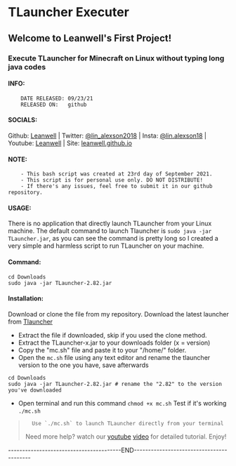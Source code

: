 # TLauncher Executer
##                        Welcome to Leanwell's First Project!
###   Execute TLauncher for Minecraft on Linux without typing long java codes
####   INFO:
        DATE RELEASED: 09/23/21
        RELEASED ON:   github
####   SOCIALS:
Github: [Leanwell](https://github.com/leanwell) | 
Twitter: [@lin_alexson2018](https://twitter.com/lin_alexson2018) | 
Insta: [@lin.alexson18](https://twitter.com/lin_alexson2018) | 
Youtube: [Leanwell](https://www.youtube.com/channel/UCIn3Tzxmr8JuHAtDsrXDaRg) | 
Site: [leanwell.github.io](https://leanwell.github.io)
####   NOTE:
        - This bash script was created at 23rd day of September 2021.
        - This script is for personal use only. DO NOT DISTRIBUTE!
        - If there's any issues, feel free to submit it in our github repository.
####   USAGE:
There is no application that directly launch TLauncher from your Linux machine.
The default command to launch Tlauncher is `sudo java -jar TLauncher.jar`, as you can see the command is pretty long so I created a very simple and harmless script to run TLauncher on your machine.
####   Command:
```
cd Downloads
sudo java -jar TLauncher-2.82.jar
```
####   Installation:
Download or clone the file from my repository.
Download the latest launcher from
[Tlauncher](https://tlauncher.org/en/)
- Extract the file if downloaded, skip if you used the clone method.
- Extract the TLauncher-x.jar to your downloads folder (x = version)
- Copy the "mc.sh" file and paste it to your "/home/" folder.
- Open the `mc.sh` file using any text editor and rename the tlauncher version to the one you have, save afterwards
```
cd Downloads
sudo java -jar TLauncher-2.82.jar # rename the "2.82" to the version you've downloaded
```
- Open terminal and run this command `chmod +x mc.sh`
Test if it's working `./mc.sh`
>       Use `./mc.sh` to launch TLauncher directly from your terminal
> Need more help? watch our [youtube](linkhere.com) [video](https://youtu.be/dQw4w9WgXcQ) for detailed tutorial. Enjoy!

----------------------------------------END-----------------------------------------
